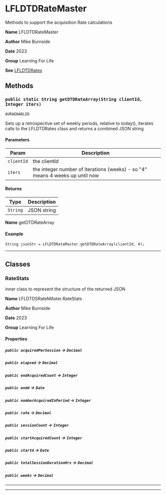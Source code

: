 # LFLDTDRateMaster

Methods to support the acquisition Rate calculations

**Name** LFLDTDRateMaster

**Author** Mike Burnside

**Date** 2023

**Group** Learning For Life

**See** [LFLDTDRates](/Learning-For-Life/LFLDTDRates.md)

## Methods

### `public static String getDTDRateArray(String clientId, Integer iters)`

`AURAENABLED`

Sets up a retrospective set of weekly periods, relative to today(), iterates calls to the LFLDTDRates class and returns a combined JSON string

#### Parameters

| Param      | Description                                                                  |
| ---------- | ---------------------------------------------------------------------------- |
| `clientId` | the clientId                                                                 |
| `iters`    | the integer number of iterations (weeks) - so "4" means 4 weeks up until now |

#### Returns

| Type     | Description |
| -------- | ----------- |
| `String` | JSON string |

**Name** getDTDRateArray

#### Example

```apex
String jsonStr = LFLDTDRateMaster.getDTDRateArray(clientId, 4);
```

---

## Classes

### RateStats

inner class to represent the structure of the returned JSON

**Name** LFLDTDSRateMAster.RateStats

**Author** Mike Burnside

**Date** 2023

**Group** Learning For Life

#### Properties

##### `public acquiredPerSession` → `Decimal`

##### `public elapsed` → `Decimal`

##### `public endAcquiredCount` → `Integer`

##### `public endd` → `Date`

##### `public numberAcquiredInPeriod` → `Integer`

##### `public rate` → `Decimal`

##### `public sessionCount` → `Integer`

##### `public startAcquiredCount` → `Integer`

##### `public startd` → `Date`

##### `public totalSessionDurationHrs` → `Decimal`

##### `public weeks` → `Decimal`

---

---

